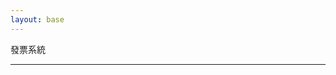 ```yaml
---
layout: base
---
```


<p class="fs-2 text-center">發票系統</p>
<hr />
<script type="module" src="assets/js/invoice_system.mjs"></script>